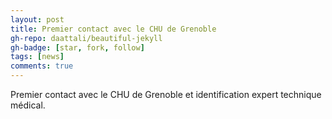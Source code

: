 ```yaml
---
layout: post
title: Premier contact avec le CHU de Grenoble
gh-repo: daattali/beautiful-jekyll
gh-badge: [star, fork, follow]
tags: [news]
comments: true
---
```


Premier contact avec le CHU de Grenoble et identification expert technique médical.
